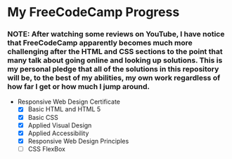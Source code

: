 # My FreeCodeCamp Progress

### NOTE: After watching some reviews on YouTube, I have notice that FreeCodeCamp apparently becomes much more challenging after the HTML and CSS sections to the point that many talk about going online and looking up solutions. This is my personal pledge that all of the solutions in this repository will be, to the best of my abilities, my own work regardless of how far I get or how much I jump around.

 - Responsive Web Design Certificate
	- [x] Basic HTML and HTML 5
	- [x] Basic CSS 
	- [x] Applied Visual Design
	- [x] Applied Accessibility
	- [x] Responsive Web Design Principles
	- [ ] CSS FlexBox